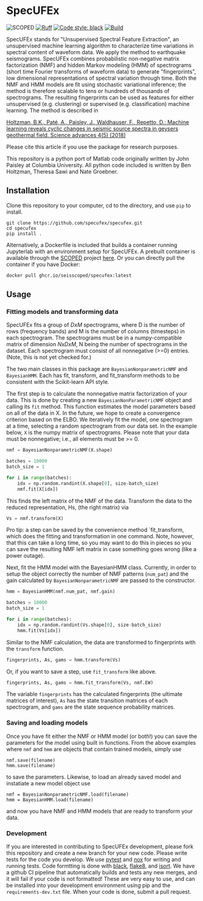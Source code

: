 # SpecUFEx

![SCOPED](https://img.shields.io/endpoint?url=https://runkit.io/wangyinz/scoped/branches/master/Specufex)
[![Ruff](https://img.shields.io/endpoint?url=https://raw.githubusercontent.com/astral-sh/ruff/main/assets/badge/v2.json)](https://github.com/astral-sh/ruff)
[![Code style: black](https://img.shields.io/badge/code%20style-black-000000.svg)](https://github.com/psf/black)
[![Build](https://github.com/ngroebner/specufex/actions/workflows/python-app.yml/badge.svg)](https://github.com/ngroebner/specufex/actions)

SpecUFEx stands for "Unsupervised Spectral Feature Extraction", an unsupervised machine learning algorithm to characterize time variations in spectral content of waveform data. We apply the method to earthquake seismograms. SpecUFEx combines probabilistic non-negative matrix factorization (NMF) and hidden Markov modeling (HMM) of spectrograms (short time Fourier transforms of waveform data) to generate "fingerprints", low dimensional representations of spectral variation through time. Both the NMF and HMM models are fit using stochastic variational inference; the method is therefore scalable to tens or hundreds of thousands of spectrograms. The resulting fingerprints can be used as features for either unsupervised (e.g. clustering) or supervised (e.g. classification) machine learning. The method is described in

[Holtzman, B.K., Paté, A., Paisley, J., Waldhauser, F., Repetto, D.: Machine learning reveals cyclic changes in seismic source spectra in geysers geothermal field. Science advances 4(5) (2018)](https://advances.sciencemag.org/content/4/5/eaao2929)

Please cite this article if you use the package for research purposes.

This repository is a python port of Matlab code originally written by John Paisley at Columbia University. All python code included is written by Ben Holtzman, Theresa Sawi and Nate Groebner.

## Installation

Clone this repository to your computer, cd to the directory, and use `pip` to install.

``` shell
git clone https://github.com/specufex/specufex.git
cd specufex
pip install .
```

Alternatively, a Dockerfile is included that builds a container running Jupyterlab with an environment setup for SpecUFEx. A prebuilt container is available through the [SCOPED](https://github.com/SeisSCOPED) project [here](https://github.com/SeisSCOPED/specufex/pkgs/container/specufex). Or you can directly pull the container if you have Docker:

```bash
docker pull ghcr.io/seisscoped/specufex:latest
```

## Usage

### Fitting models and transforming data

SpecUFEx fits a group of $D x M$ spectrograms, where D is the number of rows (frequency bands) and M is the number of columns (timesteps) in each spectrogram. The spectrograms must be in a numpy-compatible matrix of dimension $N x D x M$, N being the number of spectrograms in the dataset. Each spectrogram must consist of all nonnegative (>=0) entries. (Note, this is not yet checked for.)

The two main classes in this package are `BayesianNonparametricNMF` and `BayesianHMM`. Each has fit, transform, and fit_transform methods to be consistent with the Scikit-learn API style.

The first step is to calculate the nonnegative matrix factorization of your data. This is done by creating a new `BayesianNonParametricNMF` object and calling its `fit` method. This function estimates the model parameters based on all of the data in X.  In the future, we hope to create a convergence criterion based on the ELBO. We iteratively fit the model, one spectrogram at a time, selecting a random spectrogram from our data set. In the example below, `X` is the numpy matrix of spectrograms. Please note that your data must be nonnegative; i.e., all elements must be >= 0.

```python
nmf = BayesianNonparametricNMF(X.shape)

batches = 10000
batch_size = 1

for i in range(batches):
    idx = np.random.randint(X.shape[0], size-batch_size)
    nmf.fit(X[idx])
```

This finds the left matrix of the NMF of the data. Transform the data to the reduced representation, Hs, (the right matrix) via

```python
Vs = nmf.transform(X)
```

Pro tip: a step can be saved by the convenience method `fit_transform, which does the fitting and transformation in one command.  Note, however, that this can take a long time, so you may want to do this in pieces so you can save the resulting NMF left matrix in case something goes wrong (like a power outage).

Next, fit the HMM model with the BayesianHMM class. Currently, in order to setup the object correctly the number of NMF patterns (`num_pat`) and the gain calculated by `BayesianNonparametricNMF` are passed to the constructor.

```python
hmm = BayesianHMM(nmf.num_pat, nmf.gain)

batches = 10000
batch_size = 1

for i in range(batches):
    idx = np.random.randint(Vs.shape[0], size-batch_size)
    hmm.fit(Vs[idx])
```

Similar to the NMF calculation, the data are transformed to fingerprints with the `transform` function.

```python
fingerprints, As, gams = hmm.transform(Vs)
```

Or, if you want to save a step, use `fit_transform` like above.

```python
fingerprints, As, gams = hmm.fit_transform(Vs, nmf.EW)
```

The variable `fingerprints` has the calculated fingerprints (the ultimate matrices of interest), `As` has the state transition matrices of each spectrogram, and `gams` are the state sequence probability matrices.

### Saving and loading models

Once you have fit either the NMF or HMM model (or both!) you can save the parameters for the model using built in functions. From the above examples where `nmf` and `hmm` are objects that contain trained models, simply use

```shell
nmf.save(filename)
hmm.save(filename)
```

to save the parameters. Likewise, to load an already saved model and instatiate a new model object use

```shell
nmf = BayesianNonparametricNMF.load(filename)
hmm = BayesianHMM.load(filename)
```

and now you have NMF and HMM models that are ready to transform your data.

### Development

If you are interested in contributing to SpecUFEx development, please fork this repository and create a new branch for your new code. Please write tests for the code you develop. We use [pytest](https://docs.pytest.org/en/7.1.x/) and [nox](https://nox.thea.codes/en/stable/) for writing and running tests. Code formtting is done with [black](https://black.readthedocs.io/en/stable/usage_and_configuration/the_basics.html), [flake8](https://flake8.pycqa.org/en/latest/), and [isort](https://pycqa.github.io/isort/). We have a github CI pipeline that automatically builds and tests any new merges, and it will fail if your code is not formatted! These are very easy to use, and can be installed into your development environment using pip and the `requirements-dev.txt` file. When your code is done, submit a pull request.
